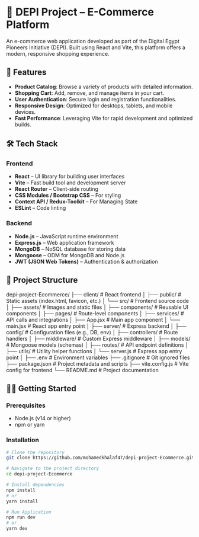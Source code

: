 # 🛒 DEPI Project – E-Commerce Platform

An e-commerce web application developed as part of the Digital Egypt Pioneers Initiative (DEPI). Built using React and Vite, this platform offers a modern, responsive shopping experience.

## 🚀 Features

- **Product Catalog**: Browse a variety of products with detailed information.
- **Shopping Cart**: Add, remove, and manage items in your cart.
- **User Authentication**: Secure login and registration functionalities.
- **Responsive Design**: Optimized for desktops, tablets, and mobile devices.
- **Fast Performance**: Leveraging Vite for rapid development and optimized builds.

## 🛠️ Tech Stack

### Frontend
- **React** – UI library for building user interfaces
- **Vite** – Fast build tool and development server
- **React Router** – Client-side routing
- **CSS Modules / Bootstrap CSS** – For styling
- **Context API / Redux-Toolkit** – For Managing State
- **ESLint** – Code linting

### Backend
- **Node.js** – JavaScript runtime environment
- **Express.js** – Web application framework
- **MongoDB** – NoSQL database for storing data
- **Mongoose** – ODM for MongoDB and Node.js
- **JWT (JSON Web Tokens)** – Authentication & authorization

## 📂 Project Structure

depi-project-Ecommerce/
├── client/                      # React frontend
│   ├── public/                  # Static assets (index.html, favicon, etc.)
│   └── src/                     # Frontend source code
│       ├── assets/              # Images and static files
│       ├── components/          # Reusable UI components
│       ├── pages/               # Route-level components
│       ├── services/            # API calls and integrations
│       ├── App.jsx              # Main app component
│       └── main.jsx             # React app entry point
│
├── server/                      # Express backend
│   ├── config/                  # Configuration files (e.g., DB, env)
│   ├── controllers/             # Route handlers
│   ├── middleware/              # Custom Express middleware
│   ├── models/                  # Mongoose models (schemas)
│   ├── routes/                  # API endpoint definitions
│   ├── utils/                   # Utility helper functions
│   └── server.js                # Express app entry point
│
├── .env                         # Environment variables
├── .gitignore                   # Git ignored files
├── package.json                 # Project metadata and scripts
├── vite.config.js               # Vite config for frontend
└── README.md                    # Project documentation
         


## 🧑‍💻 Getting Started

### Prerequisites

- Node.js (v14 or higher)
- npm or yarn

### Installation

```bash
# Clone the repository
git clone https://github.com/mohamedkhalaf47/depi-project-Ecommerce.git

# Navigate to the project directory
cd depi-project-Ecommerce

# Install dependencies
npm install
# or
yarn install

# Run Application
npm run dev
# or
yarn dev
